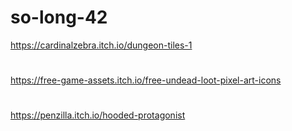 # so-long-42

https://cardinalzebra.itch.io/dungeon-tiles-1
#
https://free-game-assets.itch.io/free-undead-loot-pixel-art-icons
#
https://penzilla.itch.io/hooded-protagonist
